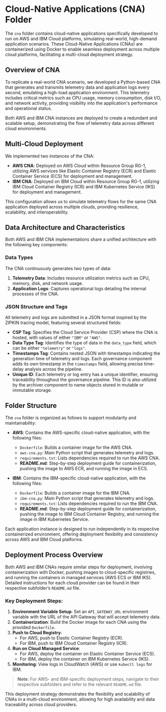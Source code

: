 # Cloud-Native Applications (CNA) Folder

The `cna` folder contains cloud-native applications specifically developed to run on AWS and IBM Cloud platforms, simulating real-world, high-demand application scenarios. These Cloud-Native Applications (CNAs) are containerized using Docker to enable seamless deployment across multiple cloud platforms, facilitating a multi-cloud deployment strategy.

## Overview of CNA

To replicate a real-world CNA scenario, we developed a Python-based CNA that generates and transmits telemetry data and application logs every second, emulating a high-load application environment. This telemetry includes critical metrics such as CPU usage, memory consumption, disk I/O, and network activity, providing visibility into the application's performance and operational status.

Both AWS and IBM CNA instances are deployed to create a redundant and scalable setup, demonstrating the flow of telemetry data across different cloud environments.

## Multi-Cloud Deployment

We implemented two instances of the CNA:

- **AWS CNA**: Deployed on AWS Cloud within Resource Group RG-1, utilizing AWS services like Elastic Container Registry (ECR) and Elastic Container Service (ECS) for deployment and management.
- **IBM CNA**: Deployed on IBM Cloud within Resource Group RG-1, utilizing IBM Cloud Container Registry (ICR) and IBM Kubernetes Service (IKS) for deployment and management.

This configuration allows us to simulate telemetry flows for the same CNA application deployed across multiple clouds, providing resilience, scalability, and interoperability.

## Data Architecture and Characteristics

Both AWS and IBM CNA implementations share a unified architecture with the following key components:

### Data Types

The CNA continuously generates two types of data:

1. **Telemetry Data**: Includes resource utilization metrics such as CPU, memory, disk, and network usage.
2. **Application Logs**: Captures operational logs detailing the internal processes of the CNA.

### JSON Structure and Tags

All telemetry and logs are submitted in a JSON format inspired by the ZIPKIN tracing model, featuring several structured fields:

- **CSP Tag**: Specifies the Cloud Service Provider (CSP) where the CNA is hosted, with values of either `"IBM"` or `"AWS"`.
- **Data Type Tag**: Identifies the type of data in the `data_type` field, which can be either `"telemetry"` or `"logs"`.
- **Timestamps Tag**: Contains nested JSON with timestamps indicating the generation time of telemetry and logs. Each governance component adds its own timestamp in the `timestamps` field, allowing precise time-delay analysis across the pipeline.
- **Unique ID**: Each telemetry or log entry has a unique identifier, ensuring traceability throughout the governance pipeline. This ID is also utilized by the archiver component to name objects stored in mutable or immutable storage.

## Folder Structure

The `cna` folder is organized as follows to support modularity and maintainability:

- **AWS**: Contains the AWS-specific cloud-native application, with the following files:
  - `Dockerfile`: Builds a container image for the AWS CNA.
  - `aws-cna.py`: Main Python script that generates telemetry and logs.
  - `requirements.txt`: Lists dependencies required to run the AWS CNA.
  - **README.md**: Step-by-step deployment guide for containerization, pushing the image to AWS ECR, and running the image in ECS.

- **IBM**: Contains the IBM-specific cloud-native application, with the following files:
  - `Dockerfile`: Builds a container image for the IBM CNA.
  - `ibm-cna.py`: Main Python script that generates telemetry and logs.
  - `requirements.txt`: Lists dependencies required to run the IBM CNA.
  - **README.md**: Step-by-step deployment guide for containerization, pushing the image to IBM Cloud Container Registry, and running the image in IBM Kubernetes Service.

Each application instance is designed to run independently in its respective containerized environment, offering deployment flexibility and consistency across AWS and IBM Cloud platforms.

## Deployment Process Overview

Both AWS and IBM CNAs require similar steps for deployment, involving containerization with Docker, pushing images to cloud-specific registries, and running the containers in managed services (AWS ECS or IBM IKS). Detailed instructions for each cloud provider can be found in their respective subfolder’s `README.md` file.

### Key Deployment Steps:

1. **Environment Variable Setup**: Set an `API_GATEWAY_URL` environment variable with the URL of the API Gateway that will accept telemetry data.
2. **Containerization**: Build the Docker image for each CNA using the provided `Dockerfile`.
3. **Push to Cloud Registry**:
   - For AWS, push to Elastic Container Registry (ECR).
   - For IBM, push to IBM Cloud Container Registry (ICR).
4. **Run on Cloud Managed Service**:
   - For AWS, deploy the container on Elastic Container Service (ECS).
   - For IBM, deploy the container on IBM Kubernetes Service (IKS).
5. **Monitoring**: View logs in CloudWatch (AWS) or use `kubectl logs` for IBM.

> **Note**: For AWS- and IBM-specific deployment steps, navigate to their respective subfolders and refer to the relevant `README.md` file.

This deployment strategy demonstrates the flexibility and scalability of CNAs in a multi-cloud environment, allowing for high availability and data traceability across cloud providers.
